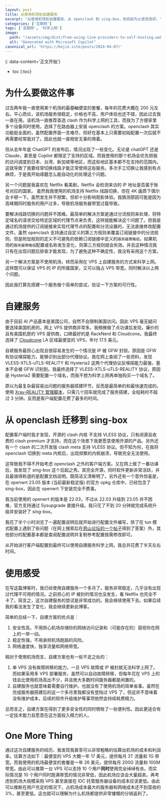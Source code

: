 ```yaml
---
layout: post
title: 从使用机场到自建服务
excerpt: "从使用机场到自建服务，从 openclash 到 sing-box，到目前为止感觉良好。"
categories: ['互联网']
tags: ['互联网', '科学上网']
image:
  path: "/assets/img/dist/from-using-line-providers-to-self-hosting.webp"
  alt: "Generated with Microsoft Copilot"
canonical_url: 'https://bojie.site/posts/2024-04-07/'
---
```


{: data-content='正文开始'}

* toc 
{:toc}
# 为什么要做这件事
过去两年我一直使用某个机场的最~~基础~~便宜的套餐，每年的花费大概在 200 元左右。平心而论，该机场服务很稳定，价格也不高，用户体验也还不错，因此过去我一直在用。该机场一直推荐首选 clash 作为科学上网的工具，而我为了方便家里多个设备同时使用，选择了在路由器上安装 openclash 的方案。openclash 其实功能挺全面的，虽然配置界面一言难尽，但好在基本上只需要初始配置一次后就不再需要经常面对了。因此也就一直相安无事的用着。

但从去年年底 ChatGPT 的发布后，情况出现了一些变化。无论是 chatGPT 还是 Claude，甚至是 Copilot 都限定了支持的区域。而我使用的那个机场会优先把我的访问调度到日本、台湾、新加坡等地区，而这些地区基本都不在支持的范围内。这就导致了我要经常切换线路才能正常使用这些服务。多次手工切换让我感到有点麻烦，于是我开始琢磨怎么能自动化的处理这个问题。

另一个问题是我喜欢在 Netflix 看美剧，Netflix 会检测来访的 IP 地址是否属于账号对应的国家。
虽然我我使用的机场支持 Netflix 线路切换，但在 4K 画质下偶尔会卡顿一下。虽然发生并不频繁，但却十分影响观影体验。我猜测原因可能是因为高峰期同时服务的用户过多，导致机场服务器带宽过载导致。

要解决线路切换的问题并不困难。最简单的解决方案是通过分流规则来处理，将特定域名的请求交给特定区域的代理节点来负责，这样就能解决这个问题了。但我是通过机场提供的订阅链接来实现代理节点的配置和分流设置的，无法直接修改配置文件。虽然 openclash 支持通过自定义的第三方规则来覆盖订阅链接中的分流规则，但是附加规则的定义不可避免的依赖订阅链接中定义的`服务器策略组`，如果机场的`服务器策略组`配置或名称发生变化，则第三方规则就会失效。并且这种情况我只有在出现问题后排查才能发现，为了避免这种不确定性，我没有采用这个方案。

另一个解决方案是不使用机场，转而采用在 VPS 上自建服务的方式来科学上网。这样既可以保证 VPS 的 IP 的所属国家，又可以独占 VPS 带宽。同时解决以上两个问题。

因此我打算先搭建一个服务做个简单的尝试，验证一下方案的可行性。

# 自建服务
由于目前 AI 产品基本是美国公司，自然不会限制美国访问。因此 VPS 毫无疑问要选择美国机房的。网上 VPS 提供商非常多。我稍微做了点功课后发现，廉价的且有美国机房的 VPS 提供商，口碑最好的是 RackNerd 和 Cloudcone。我最终选择了 [Cloudcone][] LA 区域最便宜的 VPS，年付 17.5 美元。

自建服务最担心出现且很容易发生的一个情况是 IP 被 GFW 封锁。原因是 GFW 有协议嗅探能力，能够识别出部分代理协议。我在网上查阅了一些资料，发现 VLESS-XTLS-uTLS-REALITY 和 Hysteria2 这两个代理协议反嗅探能力最强，基本不会被 GFW 识别到。我最终选择了 VLESS-XTLS-uTLS-REALITY 协议，原因是 Hysteria2 需要配置一个域名，而我不想为科学上网再单独购买一个域名了。

原以为最复杂最容易出问题的服务器搭建环节，反而是最简单的和最快速完成的。使用 [Xray-REALITY 管理脚本][]，只需几个回车就完成了服务搭建，全程耗时不超过 3 分钟。反而是客户端配置花费了最多的时间。

# 从 openclash 迁移到 sing-box
配置客户端时我才发现，开源的 clash 内核 不支持 VLESS 协议，只有闭源且收费的 clash premium 才支持，而在这个场景下我更愿意使用开源的产品。另外还有一个 clash 的二次开发版 clash meta 支持 VLESS 协议。但不知为何，在我将 openclash 切换到 meta 内核后，出现频繁的内核崩溃，导致完全无法使用。

这导致我不得不开始考虑 openclash 之外的客户端方案。又在网上做了一番功课后，我发现了 sing-box 这个后起之秀。其完全开源，同时软件更新非常活跃，并且最值得称道的是配置文档说明，既简洁又清晰明了。另外还有一个意外惊喜是，在 openwrt 23.05 版本 (当前最新稳定版) 的官方 opkg 仓库中，已经包含了 sing-box，因此在 openwrt 下安装完全不费事。

我当前使用的 openwrt 的版本是 22.03，不过从 22.03 升级到 23.05 并不困难，官方支持通过 Sysupgrade 直接升级。我只花了不到 20 分钟就完成系统升级并安装好了 sing-box。

我花了半个小时浏览了一遍配置说明后就开始进行配置文件编写，除了在 tun 模式配置上遇到了些问题（在网上搜索后在[恩山论坛的一个帖子][]得到了答案）外，其他部分的配置基本都是查阅配置说明并复制参考配置按需修改即可。

从开始进行客户端配置到最终可以使用自建服务科学上网，我总共花费了半天左右时间。

# 使用感受
在写这篇博客时，我已经使用自建服务一个多月了。服务非常稳定，几乎没有出现过代理不可用的情况。之前担心的 IP 被封的情况也没发生，看 Netflix 也完全不卡了。简言之，这次自建服务的尝试是非常成功的。我会继续使用下去。如果后续我的看法发生了变化，我会继续更新此博客。

简单的总结一下，自建方案的优点是：
1. 安全性高，不用担心机场存储你的网络访问记录和（可能存在的）窥视你在网上的一举一动。
2. 稳定性强，不用承担机场跑路的风险。
3. 网络速度快，独享流量和网络带宽。

相对于使用机场而言，自建方案也有一些不足之处的：
1. 单 VPS 没有故障转移的能力，一旦 VPS 故障或 IP 被封就无法科学上网了。而如果采用多 VPS 部署服务，虽然可以自动故障转移，但每年花在 VPS 上的钱会比使用机场高出不少，并且绝大多数时间服务器都是闲置的。
2. 自建服务也就意味着需要自行维护。也就没有了使用机场的简单省事。虽然在完成服务器搭建后的这一个多月里我都没有登陆过 VPS 了，但这并不意味着没有维护成本，后续的软件升级维护等事项依然会持续耗费精力。

总而言之，自建方案在得到了更多安全性的同时牺牲了一些便利性。因此更适合有一定技术能力且愿意在这方面投入精力的人。

# One More Thing
通过这次自建服务的经历，我发现我甚至可以非常粗略的估算出机场的成本和利润率。估算方法如下：最便宜的 VPS 大概一年 17 美元，提供每月 3T 流量和 1G 带宽。而我使用的机场最便宜的套餐是一年 26 美元，提供每月 200G 流量和 100M 带宽。由此可以推算一台 VPS 可以支持 10 个用户**同时**使用完全绰绰有余。而实际情况是 10 个用户同时跑满带宽的情况非常低，因此机场应该会大量超卖。再考虑到机场大规模采购 VPS 甚至直接在 IDC 托管服务器设备的成本应该更低。由此可以推断在用户充足的情况下，占机场成本最大的服务器和网络成本还不到营收的 3%，甚至更低。这也就可以理解为什么机场都提供非常慷慨的分销返利了。

[Cloudcone]:<https://app.cloudcone.com/?ref=11253> "Cloudcone"
[Xray-REALITY 管理脚本]:<https://github.com/zxcvos/Xray-script> "Xray-REALITY 管理脚本"

[恩山论坛的一个帖子]:<https://www.right.com.cn/forum/thread-8314833-1-1.html> "Openwrt 使用 Sing-box TUN 模式无感代理"